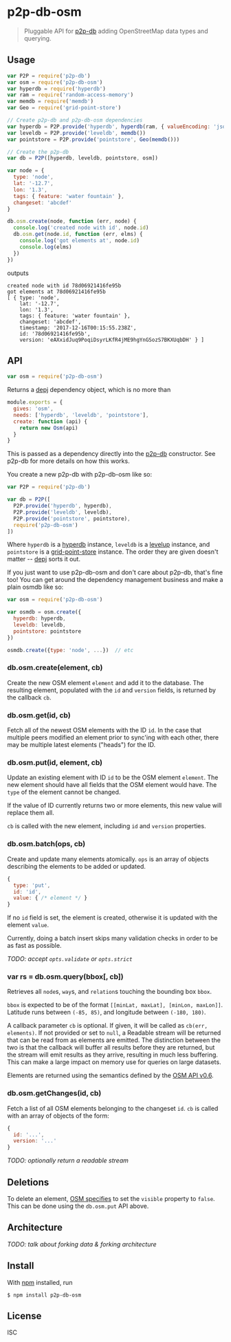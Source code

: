 # p2p-db-osm

> Pluggable API for [p2p-db][p2p-db] adding OpenStreetMap data types and
> querying.

## Usage

```js
var P2P = require('p2p-db')
var osm = require('p2p-db-osm')
var hyperdb = require('hyperdb')
var ram = require('random-access-memory')
var memdb = require('memdb')
var Geo = require('grid-point-store')

// Create p2p-db and p2p-db-osm dependencies
var hyperdb = P2P.provide('hyperdb', hyperdb(ram, { valueEncoding: 'json' }))
var leveldb = P2P.provide('leveldb', memdb())
var pointstore = P2P.provide('pointstore', Geo(memdb()))

// Create the p2p-db
var db = P2P([hyperdb, leveldb, pointstore, osm])

var node = {
  type: 'node',
  lat: '-12.7',
  lon: '1.3',
  tags: { feature: 'water fountain' },
  changeset: 'abcdef'
}

db.osm.create(node, function (err, node) {
  console.log('created node with id', node.id)
  db.osm.get(node.id, function (err, elms) {
    console.log('got elements at', node.id)
    console.log(elms)
  })
})
```

outputs

```
created node with id 78d06921416fe95b
got elements at 78d06921416fe95b
[ { type: 'node',
    lat: '-12.7',
    lon: '1.3',
    tags: { feature: 'water fountain' },
    changeset: 'abcdef',
    timestamp: '2017-12-16T00:15:55.238Z',
    id: '78d06921416fe95b',
    version: 'eAXxidJuq9PoqiDsyrLKfR4jME9hgYnGSozS7BKXUqbDH' } ]
```

## API

```js
var osm = require('p2p-db-osm')
```

Returns a [depj](https://github.com/noffle/depj) dependency object, which is no
more than

```js
module.exports = {
  gives: 'osm',
  needs: ['hyperdb', 'leveldb', 'pointstore'],
  create: function (api) {
    return new Osm(api)
  }
}
```

This is passed as a dependency directly into the
[p2p-db](https://github.com/noffle/p2p-db) constructor. See p2p-db for more
details on how this works.

You create a new p2p-db with p2p-db-osm like so:

```js
var P2P = require('p2p-db')

var db = P2P([
  P2P.provide('hyperdb', hyperdb),
  P2P.provide('leveldb', leveldb),
  P2P.provide('pointstore', pointstore),
  require('p2p-db-osm')
])
```

Where `hyperdb` is a [hyperdb](https://github.com/mafintosh/hyperdb) instance,
`leveldb` is a [levelup](https://github.com/level/levelup) instance, and
`pointstore` is a [grid-point-store](https://github.com/noffle/grid-point-store)
instance. The order they are given doesn't matter --
[depj](https://github.com/noffle/depj) sorts it out.

If you just want to use p2p-db-osm and don't care about p2p-db, that's fine too!
You can get around the dependency management business and make a plain osmdb
like so:

```js
var osm = require('p2p-db-osm')

var osmdb = osm.create({
  hyperdb: hyperdb,
  leveldb: leveldb,
  pointstore: pointstore
})

osmdb.create({type: 'node', ...})  // etc
```

### db.osm.create(element, cb)

Create the new OSM element `element` and add it to the database. The resulting
element, populated with the `id` and `version` fields, is returned by the
callback `cb`.

### db.osm.get(id, cb)

Fetch all of the newest OSM elements with the ID `id`. In the case that multiple
peers modified an element prior to sync'ing with each other, there may be
multiple latest elements ("heads") for the ID.

### db.osm.put(id, element, cb)

Update an existing element with ID `id` to be the OSM element `element`. The new
element should have all fields that the OSM element would have. The `type` of
the element cannot be changed.

If the value of ID currently returns two or more elements, this new value will
replace them all.

`cb` is called with the new element, including `id` and `version` properties.

### db.osm.batch(ops, cb)

Create and update many elements atomically. `ops` is an array of objects
describing the elements to be added or updated.

```js
{
  type: 'put',
  id: 'id',
  value: { /* element */ }
}
```

If no `id` field is set, the element is created, otherwise it is updated with
the element `value`.

Currently, doing a batch insert skips many validation checks in order to be as
fast as possible.

*TODO: accept `opts.validate` or `opts.strict`*

### var rs = db.osm.query(bbox[, cb])

Retrieves all `node`s, `way`s, and `relation`s touching the bounding box `bbox`.

`bbox` is expected to be of the format `[[minLat, maxLat], [minLon, maxLon]]`.
Latitude runs between `(-85, 85)`, and longitude between `(-180, 180)`.

A callback parameter `cb` is optional. If given, it will be called as
`cb(err, elements)`. If not provided or set to `null`, a Readable stream will be
returned that can be read from as elements are emitted. The distinction between
the two is that the callback will buffer all results before they are returned,
but the stream will emit results as they arrive, resulting in much less
buffering. This can make a large impact on memory use for queries on large
datasets.

Elements are returned using the semantics defined by the [OSM API v0.6](https://wiki.openstreetmap.org/wiki/API_v0.6#Retrieving_map_data_by_bounding_box:_GET_.2Fapi.2F0.6.2Fmap).

### db.osm.getChanges(id, cb)

Fetch a list of all OSM elements belonging to the changeset `id`. `cb` is called
with an array of objects of the form:

```js
{
  id: '...',
  version: '...'
}
```

*TODO: optionally return a readable stream*

## Deletions

To delete an element, [OSM
specifies](https://wiki.openstreetmap.org/wiki/Elements#Common_attributes) to
set the `visible` property to `false`. This can be done using the `db.osm.put`
API above.

## Architecture

*TODO: talk about forking data & forking architecture*

## Install

With [npm](https://npmjs.org/) installed, run

```
$ npm install p2p-db-osm
```

## License

ISC

[p2p-db]: https://github.com/noffle/p2p-db


